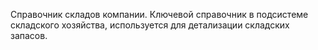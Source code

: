 ﻿Справочник складов компании. Ключевой справочник в подсистеме складского хозяйства, используется для детализации складских запасов.
